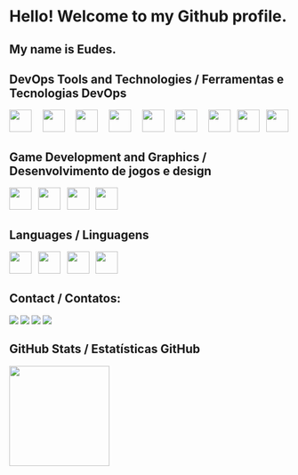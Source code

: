 <!--- # Hello! Welcome to my Github profile.
## README under construction --->
<!--- &nbsp;&nbsp;&nbsp;<img src="https://cdn.jsdelivr.net/gh/devicons/devicon@latest/icons/bash/bash-original.svg" width="40" height="40"/> --->

# Hello! Welcome to my Github profile.
## My name is Eudes.

<!--- - 👀 I’m interested in Console, Web and Game Development
- 🌱 I’m currently learning DevOps, Web and Game Development. The art is never fully learned.
- 😄 Pronouns: He
- ⚡ Fun fact: I like to draw and paint  --->
  
## DevOps Tools and Technologies / Ferramentas e Tecnologias DevOps

<img loading="lazy" src="https://cdn.jsdelivr.net/gh/devicons/devicon/icons/git/git-original.svg" width="40" height="40"> &nbsp;&nbsp;&nbsp; <img loading="lazy" src="https://cdn.jsdelivr.net/gh/devicons/devicon@latest/icons/dot-net/dot-net-original-wordmark.svg" width="40" height="40"/> &nbsp;&nbsp;&nbsp; <img loading="lazy" src="https://cdn.jsdelivr.net/gh/devicons/devicon@latest/icons/docker/docker-original.svg" width="40" height="40"/> &nbsp;&nbsp;&nbsp; <img loading="lazy" src="https://cdn.jsdelivr.net/gh/devicons/devicon@latest/icons/kubernetes/kubernetes-original.svg" width="40" height="40"/> &nbsp;&nbsp;&nbsp; <img loading="lazy" src="https://cdn.jsdelivr.net/gh/devicons/devicon@latest/icons/nginx/nginx-original.svg" width="40" height="40"/> &nbsp;&nbsp;&nbsp; <img loading="lazy" src="https://cdn.jsdelivr.net/gh/devicons/devicon@latest/icons/linux/linux-original.svg" width="40" height="40"/> &nbsp;&nbsp;&nbsp; <img loading="lazy" src="https://cdn.jsdelivr.net/gh/devicons/devicon@latest/icons/vscode/vscode-original.svg" width="40" height="40"/>&nbsp;&nbsp;&nbsp;<img loading="lazy" src="https://cdn.jsdelivr.net/gh/devicons/devicon@latest/icons/mongodb/mongodb-original-wordmark.svg" width="40" height="40"/>&nbsp;&nbsp;&nbsp;<img src="https://cdn.jsdelivr.net/gh/devicons/devicon@latest/icons/postgresql/postgresql-original.svg" width="40" height="40"/>

## Game Development and Graphics / Desenvolvimento de jogos e design
<img loading="lazy" src="https://cdn.jsdelivr.net/gh/devicons/devicon@latest/icons/unity/unity-original.svg" width="40" height="40"/>&nbsp;&nbsp;&nbsp;<img loading="lazy" src="https://cdn.jsdelivr.net/gh/devicons/devicon@latest/icons/godot/godot-original.svg" width="40" height="40"/>&nbsp;&nbsp;&nbsp;<img loading="lazy" src="https://cdn.jsdelivr.net/gh/devicons/devicon@latest/icons/photoshop/photoshop-original.svg" width="40" height="40"/>&nbsp;&nbsp;&nbsp;<img loading="lazy" src="https://cdn.jsdelivr.net/gh/devicons/devicon@latest/icons/blender/blender-original.svg" width="40" height="40"/>

## Languages / Linguagens
<img loading="lazy" src="https://cdn.jsdelivr.net/gh/devicons/devicon@latest/icons/csharp/csharp-original.svg" width="40" height="40"/>&nbsp;&nbsp;&nbsp;<img loading="lazy" src="https://cdn.jsdelivr.net/gh/devicons/devicon@latest/icons/python/python-original.svg" width="40" height="40"/>&nbsp;&nbsp;&nbsp;<img loading="lazy" src="https://cdn.jsdelivr.net/gh/devicons/devicon@latest/icons/go/go-original-wordmark.svg" width="40" height="40"/>&nbsp;&nbsp;&nbsp;<img src="https://cdn.jsdelivr.net/gh/devicons/devicon@latest/icons/bash/bash-original.svg" width="40" height="40"/> 

## Contact / Contatos:

<div>
<a href = "mailto:eudes.jss92@gmail.com"><img loading="lazy" src="https://img.shields.io/badge/Gmail-D14836?style=for-the-badge&logo=gmail&logoColor=white"></a>
<a href="https://www.linkedin.com/in/eudes-souza-528464293/" target="_blank"><img loading="lazy" src="https://img.shields.io/badge/-LinkedIn-%230077B5?style=for-the-badge&logo=linkedin&logoColor=white"></a>
<a href="https://sseudes.itch.io/" target="_blank"><img loading="lazy" src="https://img.shields.io/badge/itch.io-%23fa5c5c?style=for-the-badge&logo=itchdotio&logoColor=white"></a>
<a href="https://www.youtube.com/@sseudes" target="_blank"><img loading="lazy" src="https://img.shields.io/badge/YouTube-FF0000?style=for-the-badge&logo=youtube&logoColor=white"></a>
</div>

## GitHub Stats / Estatísticas GitHub

<div>
<a href="https://github.com/sseudes108">
<img loading="lazy" height="180em" src="https://github-readme-stats.vercel.app/api/top-langs/?username=sseudes108&layout=compact&langs_count=7&theme=dracula"/>
</div>
